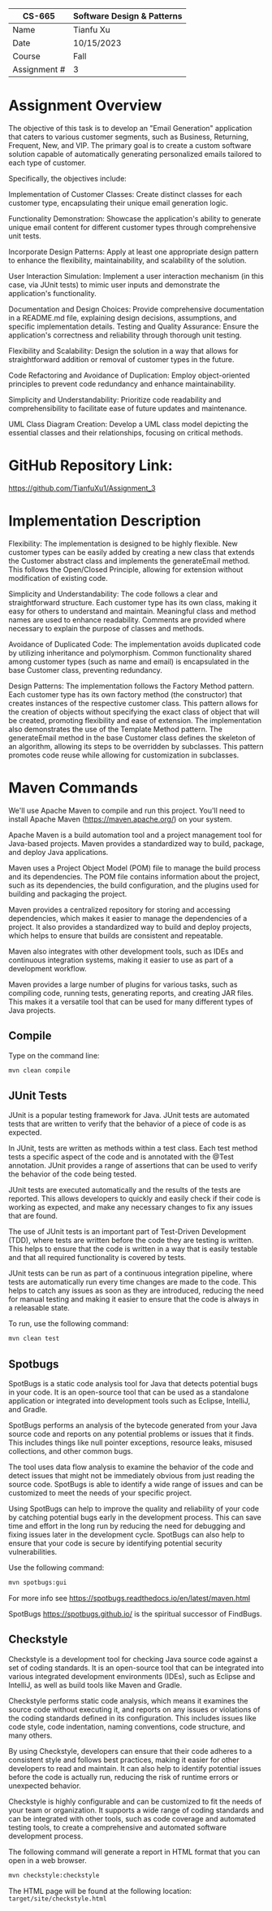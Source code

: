 
| CS-665       | Software Design & Patterns |
|--------------|----------------------------|
| Name         | Tianfu Xu                  |
| Date         | 10/15/2023                 |
| Course       | Fall                       |
| Assignment # |            3               |

# Assignment Overview

The objective of this task is to develop an "Email Generation" application that caters to various customer segments, such as Business, Returning, Frequent, New, and VIP. The primary goal is to create a custom software solution capable of automatically generating personalized emails tailored to each type of customer.

Specifically, the objectives include:

Implementation of Customer Classes: 
Create distinct classes for each customer type, encapsulating their unique email generation logic.

Functionality Demonstration: 
Showcase the application's ability to generate unique email content for different customer types through comprehensive unit tests.

Incorporate Design Patterns: 
Apply at least one appropriate design pattern to enhance the flexibility, maintainability, and scalability of the solution.

User Interaction Simulation: 
Implement a user interaction mechanism (in this case, via JUnit tests) to mimic user inputs and demonstrate the application's functionality.

Documentation and Design Choices: 
Provide comprehensive documentation in a README.md file, explaining design decisions, assumptions, and specific implementation details.
Testing and Quality Assurance: 
Ensure the application's correctness and reliability through thorough unit testing.

Flexibility and Scalability: 
Design the solution in a way that allows for straightforward addition or removal of customer types in the future.

Code Refactoring and Avoidance of Duplication: 
Employ object-oriented principles to prevent code redundancy and enhance maintainability.

Simplicity and Understandability: 
Prioritize code readability and comprehensibility to facilitate ease of future updates and maintenance.

UML Class Diagram Creation: 
Develop a UML class model depicting the essential classes and their relationships, focusing on critical methods.


# GitHub Repository Link:
https://github.com/TianfuXu1/Assignment_3

# Implementation Description 

Flexibility:
The implementation is designed to be highly flexible. New customer types can be easily added by creating a new class that extends the Customer abstract class and implements the generateEmail method. This follows the Open/Closed Principle, allowing for extension without modification of existing code.

Simplicity and Understandability:
The code follows a clear and straightforward structure. Each customer type has its own class, making it easy for others to understand and maintain. Meaningful class and method names are used to enhance readability.
Comments are provided where necessary to explain the purpose of classes and methods.

Avoidance of Duplicated Code:
The implementation avoids duplicated code by utilizing inheritance and polymorphism. Common functionality shared among customer types (such as name and email) is encapsulated in the base Customer class, preventing redundancy.

Design Patterns:
The implementation follows the Factory Method pattern. Each customer type has its own factory method (the constructor) that creates instances of the respective customer class. This pattern allows for the creation of objects without specifying the exact class of object that will be created, promoting flexibility and ease of extension.
The implementation also demonstrates the use of the Template Method pattern. The generateEmail method in the base Customer class defines the skeleton of an algorithm, allowing its steps to be overridden by subclasses. This pattern promotes code reuse while allowing for customization in subclasses. 

# Maven Commands

We'll use Apache Maven to compile and run this project. You'll need to install Apache Maven (https://maven.apache.org/) on your system. 

Apache Maven is a build automation tool and a project management tool for Java-based projects. Maven provides a standardized way to build, package, and deploy Java applications.

Maven uses a Project Object Model (POM) file to manage the build process and its dependencies. The POM file contains information about the project, such as its dependencies, the build configuration, and the plugins used for building and packaging the project.

Maven provides a centralized repository for storing and accessing dependencies, which makes it easier to manage the dependencies of a project. It also provides a standardized way to build and deploy projects, which helps to ensure that builds are consistent and repeatable.

Maven also integrates with other development tools, such as IDEs and continuous integration systems, making it easier to use as part of a development workflow.

Maven provides a large number of plugins for various tasks, such as compiling code, running tests, generating reports, and creating JAR files. This makes it a versatile tool that can be used for many different types of Java projects.

## Compile
Type on the command line: 

```bash
mvn clean compile
``` 

## JUnit Tests
JUnit is a popular testing framework for Java. JUnit tests are automated tests that are written to verify that the behavior of a piece of code is as expected.

In JUnit, tests are written as methods within a test class. Each test method tests a specific aspect of the code and is annotated with the @Test annotation. JUnit provides a range of assertions that can be used to verify the behavior of the code being tested.

JUnit tests are executed automatically and the results of the tests are reported. This allows developers to quickly and easily check if their code is working as expected, and make any necessary changes to fix any issues that are found.

The use of JUnit tests is an important part of Test-Driven Development (TDD), where tests are written before the code they are testing is written. This helps to ensure that the code is written in a way that is easily testable and that all required functionality is covered by tests.

JUnit tests can be run as part of a continuous integration pipeline, where tests are automatically run every time changes are made to the code. This helps to catch any issues as soon as they are introduced, reducing the need for manual testing and making it easier to ensure that the code is always in a releasable state.

To run, use the following command:
```bash
mvn clean test
```


## Spotbugs 

SpotBugs is a static code analysis tool for Java that detects potential bugs in your code. It is an open-source tool that can be used as a standalone application or integrated into development tools such as Eclipse, IntelliJ, and Gradle.

SpotBugs performs an analysis of the bytecode generated from your Java source code and reports on any potential problems or issues that it finds. This includes things like null pointer exceptions, resource leaks, misused collections, and other common bugs.

The tool uses data flow analysis to examine the behavior of the code and detect issues that might not be immediately obvious from just reading the source code. SpotBugs is able to identify a wide range of issues and can be customized to meet the needs of your specific project.

Using SpotBugs can help to improve the quality and reliability of your code by catching potential bugs early in the development process. This can save time and effort in the long run by reducing the need for debugging and fixing issues later in the development cycle. SpotBugs can also help to ensure that your code is secure by identifying potential security vulnerabilities.

Use the following command:

```bash
mvn spotbugs:gui 
```

For more info see 
https://spotbugs.readthedocs.io/en/latest/maven.html

SpotBugs https://spotbugs.github.io/ is the spiritual successor of FindBugs.


## Checkstyle 

Checkstyle is a development tool for checking Java source code against a set of coding standards. It is an open-source tool that can be integrated into various integrated development environments (IDEs), such as Eclipse and IntelliJ, as well as build tools like Maven and Gradle.

Checkstyle performs static code analysis, which means it examines the source code without executing it, and reports on any issues or violations of the coding standards defined in its configuration. This includes issues like code style, code indentation, naming conventions, code structure, and many others.

By using Checkstyle, developers can ensure that their code adheres to a consistent style and follows best practices, making it easier for other developers to read and maintain. It can also help to identify potential issues before the code is actually run, reducing the risk of runtime errors or unexpected behavior.

Checkstyle is highly configurable and can be customized to fit the needs of your team or organization. It supports a wide range of coding standards and can be integrated with other tools, such as code coverage and automated testing tools, to create a comprehensive and automated software development process.

The following command will generate a report in HTML format that you can open in a web browser. 

```bash
mvn checkstyle:checkstyle
```

The HTML page will be found at the following location:
`target/site/checkstyle.html`




